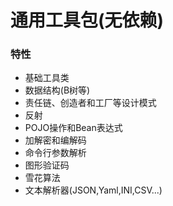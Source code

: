 # 通用工具包(无依赖)

### 特性
- 基础工具类
- 数据结构(B树等)
- 责任链、创造者和工厂等设计模式
- 反射
- POJO操作和Bean表达式
- 加解密和编解码
- 命令行参数解析
- 图形验证码
- 雪花算法
- 文本解析器(JSON,Yaml,INI,CSV...)

